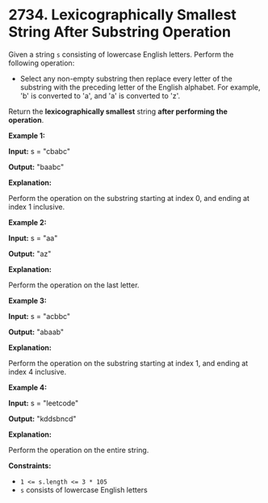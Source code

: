 # 2734. Lexicographically Smallest String After Substring Operation

Given a string `s` consisting of lowercase English letters. Perform the following operation:

* Select any non-empty substring then replace every letter of the substring with the preceding letter of the English alphabet. For example, 'b' is converted to 'a', and 'a' is converted to 'z'.

Return the **lexicographically smallest** string **after performing the operation**.

**Example 1:**

**Input:** s = "cbabc"

**Output:** "baabc"

**Explanation:**

Perform the operation on the substring starting at index 0, and ending at index 1 inclusive.

**Example 2:**

**Input:** s = "aa"

**Output:** "az"

**Explanation:**

Perform the operation on the last letter.

**Example 3:**

**Input:** s = "acbbc"

**Output:** "abaab"

**Explanation:**

Perform the operation on the substring starting at index 1, and ending at index 4 inclusive.

**Example 4:**

**Input:** s = "leetcode"

**Output:** "kddsbncd"

**Explanation:**

Perform the operation on the entire string.

**Constraints:**

* `1 <= s.length <= 3 * 105`
* `s` consists of lowercase English letters